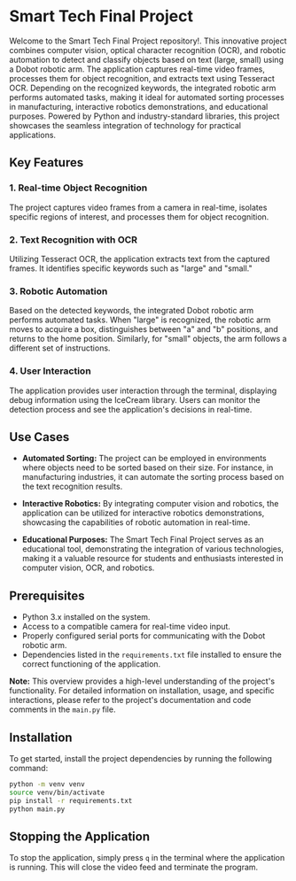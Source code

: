# Smart Tech Final Project

Welcome to the Smart Tech Final Project repository!. This innovative project combines computer vision, optical character recognition (OCR), and robotic automation to detect and classify objects based on text (large, small) using a Dobot robotic arm. The application captures real-time video frames, processes them for object recognition, and extracts text using Tesseract OCR. Depending on the recognized keywords, the integrated robotic arm performs automated tasks, making it ideal for automated sorting processes in manufacturing, interactive robotics demonstrations, and educational purposes. Powered by Python and industry-standard libraries, this project showcases the seamless integration of technology for practical applications.

## Key Features

### 1. Real-time Object Recognition
The project captures video frames from a camera in real-time, isolates specific regions of interest, and processes them for object recognition.

### 2. Text Recognition with OCR
Utilizing Tesseract OCR, the application extracts text from the captured frames. It identifies specific keywords such as "large" and "small."

### 3. Robotic Automation
Based on the detected keywords, the integrated Dobot robotic arm performs automated tasks. When "large" is recognized, the robotic arm moves to acquire a box, distinguishes between "a" and "b" positions, and returns to the home position. Similarly, for "small" objects, the arm follows a different set of instructions.

### 4. User Interaction
The application provides user interaction through the terminal, displaying debug information using the IceCream library. Users can monitor the detection process and see the application's decisions in real-time.

## Use Cases

- **Automated Sorting:** The project can be employed in environments where objects need to be sorted based on their size. For instance, in manufacturing industries, it can automate the sorting process based on the text recognition results.

- **Interactive Robotics:** By integrating computer vision and robotics, the application can be utilized for interactive robotics demonstrations, showcasing the capabilities of robotic automation in real-time.

- **Educational Purposes:** The Smart Tech Final Project serves as an educational tool, demonstrating the integration of various technologies, making it a valuable resource for students and enthusiasts interested in computer vision, OCR, and robotics.

## Prerequisites

- Python 3.x installed on the system.
- Access to a compatible camera for real-time video input.
- Properly configured serial ports for communicating with the Dobot robotic arm.
- Dependencies listed in the `requirements.txt` file installed to ensure the correct functioning of the application.

**Note:** This overview provides a high-level understanding of the project's functionality. For detailed information on installation, usage, and specific interactions, please refer to the project's documentation and code comments in the `main.py` file.


## Installation

To get started, install the project dependencies by running the following command:

```bash
python -m venv venv
source venv/bin/activate
pip install -r requirements.txt
python main.py
```

## Stopping the Application

To stop the application, simply press `q` in the terminal where the application is running. This will close the video feed and terminate the program.

